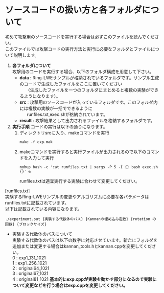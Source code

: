 # ソースコードの扱い方と各フォルダについて
初めて攻撃用のソースコードを実行する場合は必ずこのファイルを読んでください。  
このファイルでは攻撃コードの実行方法と実行に必要なフォルダとファイルについて説明します。  

1. **各フォルダについて**  
   攻撃用のコードを実行する場合、以下のフォルダ構成を用意して下さい。
   - **data** : Ring-LWEサンプルが格納されているフォルダです。サンプル生成のコードで生成したファイルをここに置いてください  
   &nbsp; &nbsp; &nbsp;（生成したファイルを一つのフォルダにまとめると複数の実験ができるようになります）。
   - **src** : 攻撃用のソースコードが入っているフォルダです。このフォルダ内には複数の実験が一括でできるように  
     &nbsp; &nbsp; &nbsp; runfiles.txt,exec.shが格納されています。
   - **result** : 攻撃結果として出力されるファイルを格納するフォルダです。
2. **実行手順**
   コードの実行は以下の通りになります。
   1. ディレクトリsrcに入り、makeコマンドを実行
       ```
       make -f exp.mak
       ```
   2. makeコマンドを実行すると実行ファイルが出力されるので以下のコマンドを入力して実行 
       ```
       nohup bash -c 'cat runfiles.txt | xargs -P 5 -I {} bash exec.sh {}' &   
       ```
      runfiles.txtは適宜実行する実験に合わせて変更してください。
   
[runfiles.txt]  
実験するRing-LWEサンプルの変更やアルゴリズムに必要な各パラメータはrunfiles.txtに記載されています。  
以下は記載されている内容になります。
```
./experiment.out {実験する代数体のパス} {Kannanの埋め込み定数} {rotation の回数} {ブロックサイズ}
```
* 実験する代数体のパスについて  
   実験する代数体のパスは以下の数字に対応させています。新たにフォルダを追加または変更する場合はkannan_tools.hとkannan.cppを変更してください。  
0 : exp1_131_1021  
1 : exp1_256_1021  
2 : original64_1021  
3 : original67_1021  
4 : original81_1021
**基本的にexp.cppが実験を動かす部分になるので実験について変更などを行う場合はexp.cppを変更してください。**
